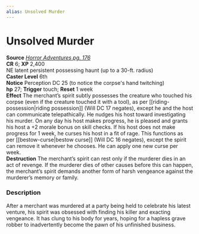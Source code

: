 ```yaml
---
alias: Unsolved Murder
---
```


# Unsolved Murder

**Source** [_Horror Adventures pg. 176_](http://paizo.com/products/btpy9n5a?Pathfinder-Roleplaying-Game-Horror-Adventures)  
**CR** 6; **XP** 2,400  
NE latent persistent possessing haunt (up to a 30-ft. radius)  
**Caster Level** 6th  
**Notice** Perception DC 25 (to notice the corpse's hand twitching)  
**hp** 27; **Trigger** touch; **Reset** 1 week  
**Effect** The merchant’s spirit subtly possesses the creature who touched his corpse (even if the creature touched it with a tool), as per [[riding-possession|riding possession]] (Will DC 17 negates), except he and the host can communicate telepathically. He nudges his host toward investigating his murder. On any day his host makes progress, he is pleased and grants his host a +2 morale bonus on skill checks. If his host does not make progress for 1 week, he curses his host in a fit of rage. This functions as per [[bestow-curse|bestow curse]] (Will DC 16 negates), except the spirit can remove it whenever he chooses. He can apply one new curse per week.  
**Destruction** The merchant’s spirit can rest only if the murderer dies in an act of revenge. If the murderer dies of other causes before this can happen, the merchant’s spirit demands another form of harsh vengeance against the murderer’s memory or family.  

### Description

After a merchant was murdered at a party being held to celebrate his latest venture, his spirit was obsessed with finding his killer and exacting vengeance. It has clung to his body for years, hoping for a hapless grave robber to inadvertently become the pawn of his unfinished business.
